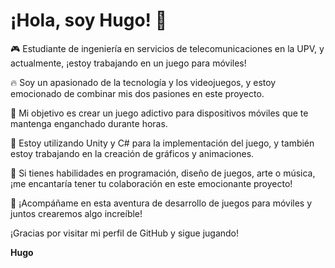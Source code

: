 # ¡Hola, soy Hugo! 👋

🎮 Estudiante de ingeniería en servicios de telecomunicaciones en la UPV, y actualmente, ¡estoy trabajando en un juego para móviles!

🔥 Soy un apasionado de la tecnología y los videojuegos, y estoy emocionado de combinar mis dos pasiones en este proyecto.

📱 Mi objetivo es crear un juego adictivo para dispositivos móviles que te mantenga enganchado durante horas.

💪 Estoy utilizando Unity y C# para la implementación del juego, y también estoy trabajando en la creación de gráficos y animaciones.

🚀 Si tienes habilidades en programación, diseño de juegos, arte o música, ¡me encantaría tener tu colaboración en este emocionante proyecto!

🙌 ¡Acompáñame en esta aventura de desarrollo de juegos para móviles y juntos crearemos algo increíble!

¡Gracias por visitar mi perfil de GitHub y sigue jugando!

**Hugo**
